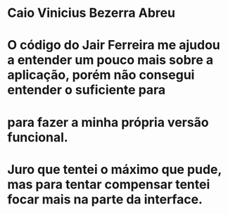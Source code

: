 # Caio Vinicius Bezerra Abreu
# O código do Jair Ferreira me ajudou a entender um pouco mais sobre a aplicação, porém não consegui entender o suficiente para 
# para fazer a minha própria versão funcional.
# Juro que tentei o máximo que pude, mas para tentar compensar tentei focar mais na parte da interface.
